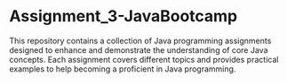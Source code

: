 # Assignment_3-JavaBootcamp
This repository contains a collection of Java programming assignments designed to enhance and demonstrate the understanding of core Java concepts. Each assignment covers different topics and provides practical examples to help becoming a proficient in Java programming.
